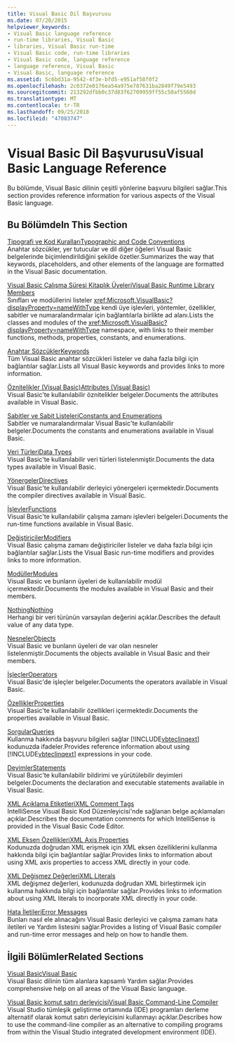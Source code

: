 ```yaml
---
title: Visual Basic Dil Başvurusu
ms.date: 07/20/2015
helpviewer_keywords:
- Visual Basic language reference
- run-time libraries, Visual Basic
- libraries, Visual Basic run-time
- Visual Basic code, run-time libraries
- Visual Basic code, language reference
- language reference, Visual Basic
- Visual Basic, language reference
ms.assetid: 5c6bd31a-9542-4f3e-bfd5-e951af58f0f2
ms.openlocfilehash: 2c0372e0176ea54a975e787631ba2849f79e5493
ms.sourcegitcommit: 213292dfbb0c37d83f62709959ff55c50af5560d
ms.translationtype: MT
ms.contentlocale: tr-TR
ms.lasthandoff: 09/25/2018
ms.locfileid: "47083747"
---
```

# <a name="visual-basic-language-reference"></a><span data-ttu-id="b4a42-102">Visual Basic Dil Başvurusu</span><span class="sxs-lookup"><span data-stu-id="b4a42-102">Visual Basic Language Reference</span></span>
<span data-ttu-id="b4a42-103">Bu bölümde, Visual Basic dilinin çeşitli yönlerine başvuru bilgileri sağlar.</span><span class="sxs-lookup"><span data-stu-id="b4a42-103">This section provides reference information for various aspects of the Visual Basic language.</span></span>  
  
## <a name="in-this-section"></a><span data-ttu-id="b4a42-104">Bu Bölümde</span><span class="sxs-lookup"><span data-stu-id="b4a42-104">In This Section</span></span>  
 [<span data-ttu-id="b4a42-105">Tipografi ve Kod Kuralları</span><span class="sxs-lookup"><span data-stu-id="b4a42-105">Typographic and Code Conventions</span></span>](../../visual-basic/language-reference/typographic-and-code-conventions.md)  
 <span data-ttu-id="b4a42-106">Anahtar sözcükler, yer tutucular ve dil diğer öğeleri Visual Basic belgelerinde biçimlendirildiğini şekilde özetler.</span><span class="sxs-lookup"><span data-stu-id="b4a42-106">Summarizes the way that keywords, placeholders, and other elements of the language are formatted in the Visual Basic documentation.</span></span>  
  
 [<span data-ttu-id="b4a42-107">Visual Basic Çalışma Süresi Kitaplık Üyeleri</span><span class="sxs-lookup"><span data-stu-id="b4a42-107">Visual Basic Runtime Library Members</span></span>](../../visual-basic/language-reference/runtime-library-members.md)  
 <span data-ttu-id="b4a42-108">Sınıfları ve modüllerini listeler <xref:Microsoft.VisualBasic?displayProperty=nameWithType> kendi üye işlevleri, yöntemler, özellikler, sabitler ve numaralandırmalar için bağlantılarla birlikte ad alanı.</span><span class="sxs-lookup"><span data-stu-id="b4a42-108">Lists the classes and modules of the <xref:Microsoft.VisualBasic?displayProperty=nameWithType> namespace, with links to their member functions, methods, properties, constants, and enumerations.</span></span>  
  
 [<span data-ttu-id="b4a42-109">Anahtar Sözcükler</span><span class="sxs-lookup"><span data-stu-id="b4a42-109">Keywords</span></span>](../../visual-basic/language-reference/keywords/index.md)  
 <span data-ttu-id="b4a42-110">Tüm Visual Basic anahtar sözcükleri listeler ve daha fazla bilgi için bağlantılar sağlar.</span><span class="sxs-lookup"><span data-stu-id="b4a42-110">Lists all Visual Basic keywords and provides links to more information.</span></span>  
  
 [<span data-ttu-id="b4a42-111">Öznitelikler (Visual Basic)</span><span class="sxs-lookup"><span data-stu-id="b4a42-111">Attributes (Visual Basic)</span></span>](../../visual-basic/language-reference/attributes.md)  
 <span data-ttu-id="b4a42-112">Visual Basic'te kullanılabilir öznitelikler belgeler.</span><span class="sxs-lookup"><span data-stu-id="b4a42-112">Documents the attributes available in Visual Basic.</span></span>  
  
 [<span data-ttu-id="b4a42-113">Sabitler ve Sabit Listeleri</span><span class="sxs-lookup"><span data-stu-id="b4a42-113">Constants and Enumerations</span></span>](../../visual-basic/language-reference/constants-and-enumerations.md)  
 <span data-ttu-id="b4a42-114">Sabitler ve numaralandırmalar Visual Basic'te kullanılabilir belgeler.</span><span class="sxs-lookup"><span data-stu-id="b4a42-114">Documents the constants and enumerations available in Visual Basic.</span></span>  
  
 [<span data-ttu-id="b4a42-115">Veri Türleri</span><span class="sxs-lookup"><span data-stu-id="b4a42-115">Data Types</span></span>](../../visual-basic/language-reference/data-types/index.md)  
 <span data-ttu-id="b4a42-116">Visual Basic'te kullanılabilir veri türleri listelenmiştir.</span><span class="sxs-lookup"><span data-stu-id="b4a42-116">Documents the data types available in Visual Basic.</span></span>  
  
 [<span data-ttu-id="b4a42-117">Yönergeler</span><span class="sxs-lookup"><span data-stu-id="b4a42-117">Directives</span></span>](../../visual-basic/language-reference/directives/index.md)  
 <span data-ttu-id="b4a42-118">Visual Basic'te kullanılabilir derleyici yönergeleri içermektedir.</span><span class="sxs-lookup"><span data-stu-id="b4a42-118">Documents the compiler directives available in Visual Basic.</span></span>  
  
 [<span data-ttu-id="b4a42-119">İşlevler</span><span class="sxs-lookup"><span data-stu-id="b4a42-119">Functions</span></span>](../../visual-basic/language-reference/functions/index.md)  
 <span data-ttu-id="b4a42-120">Visual Basic'te kullanılabilir çalışma zamanı işlevleri belgeleri.</span><span class="sxs-lookup"><span data-stu-id="b4a42-120">Documents the run-time functions available in Visual Basic.</span></span>  
  
 [<span data-ttu-id="b4a42-121">Değiştiriciler</span><span class="sxs-lookup"><span data-stu-id="b4a42-121">Modifiers</span></span>](../../visual-basic/language-reference/modifiers/index.md)  
 <span data-ttu-id="b4a42-122">Visual Basic çalışma zamanı değiştiriciler listeler ve daha fazla bilgi için bağlantılar sağlar.</span><span class="sxs-lookup"><span data-stu-id="b4a42-122">Lists the Visual Basic run-time modifiers and provides links to more information.</span></span>  
  
 [<span data-ttu-id="b4a42-123">Modüller</span><span class="sxs-lookup"><span data-stu-id="b4a42-123">Modules</span></span>](../../visual-basic/language-reference/modules.md)  
 <span data-ttu-id="b4a42-124">Visual Basic ve bunların üyeleri de kullanılabilir modül içermektedir.</span><span class="sxs-lookup"><span data-stu-id="b4a42-124">Documents the modules available in Visual Basic and their members.</span></span>  
  
 [<span data-ttu-id="b4a42-125">Nothing</span><span class="sxs-lookup"><span data-stu-id="b4a42-125">Nothing</span></span>](../../visual-basic/language-reference/nothing.md)  
 <span data-ttu-id="b4a42-126">Herhangi bir veri türünün varsayılan değerini açıklar.</span><span class="sxs-lookup"><span data-stu-id="b4a42-126">Describes the default value of any data type.</span></span>  
  
 [<span data-ttu-id="b4a42-127">Nesneler</span><span class="sxs-lookup"><span data-stu-id="b4a42-127">Objects</span></span>](../../visual-basic/language-reference/objects/index.md)  
 <span data-ttu-id="b4a42-128">Visual Basic ve bunların üyeleri de var olan nesneler listelenmiştir.</span><span class="sxs-lookup"><span data-stu-id="b4a42-128">Documents the objects available in Visual Basic and their members.</span></span>  
  
 [<span data-ttu-id="b4a42-129">İşleçler</span><span class="sxs-lookup"><span data-stu-id="b4a42-129">Operators</span></span>](../../visual-basic/language-reference/operators/index.md)  
 <span data-ttu-id="b4a42-130">Visual Basic'de işleçler belgeler.</span><span class="sxs-lookup"><span data-stu-id="b4a42-130">Documents the operators available in Visual Basic.</span></span>  
  
 [<span data-ttu-id="b4a42-131">Özellikler</span><span class="sxs-lookup"><span data-stu-id="b4a42-131">Properties</span></span>](../../visual-basic/language-reference/properties.md)  
 <span data-ttu-id="b4a42-132">Visual Basic'te kullanılabilir özellikleri içermektedir.</span><span class="sxs-lookup"><span data-stu-id="b4a42-132">Documents the properties available in Visual Basic.</span></span>  
  
 [<span data-ttu-id="b4a42-133">Sorgular</span><span class="sxs-lookup"><span data-stu-id="b4a42-133">Queries</span></span>](../../visual-basic/language-reference/queries/index.md)  
 <span data-ttu-id="b4a42-134">Kullanma hakkında başvuru bilgileri sağlar [!INCLUDE[vbteclinqext](~/includes/vbteclinqext-md.md)] kodunuzda ifadeler.</span><span class="sxs-lookup"><span data-stu-id="b4a42-134">Provides reference information about using [!INCLUDE[vbteclinqext](~/includes/vbteclinqext-md.md)] expressions in your code.</span></span>  
  
 [<span data-ttu-id="b4a42-135">Deyimler</span><span class="sxs-lookup"><span data-stu-id="b4a42-135">Statements</span></span>](../../visual-basic/language-reference/statements/index.md)  
 <span data-ttu-id="b4a42-136">Visual Basic'te kullanılabilir bildirimi ve yürütülebilir deyimleri belgeler.</span><span class="sxs-lookup"><span data-stu-id="b4a42-136">Documents the declaration and executable statements available in Visual Basic.</span></span>  
  
 [<span data-ttu-id="b4a42-137">XML Açıklama Etiketleri</span><span class="sxs-lookup"><span data-stu-id="b4a42-137">XML Comment Tags</span></span>](../../visual-basic/language-reference/xmldoc/index.md)  
 <span data-ttu-id="b4a42-138">IntelliSense Visual Basic Kod Düzenleyicisi'nde sağlanan belge açıklamaları açıklar.</span><span class="sxs-lookup"><span data-stu-id="b4a42-138">Describes the documentation comments for which IntelliSense is provided in the Visual Basic Code Editor.</span></span>  
  
 [<span data-ttu-id="b4a42-139">XML Eksen Özellikleri</span><span class="sxs-lookup"><span data-stu-id="b4a42-139">XML Axis Properties</span></span>](../../visual-basic/language-reference/xml-axis/index.md)  
 <span data-ttu-id="b4a42-140">Kodunuzda doğrudan XML erişmek için XML eksen özelliklerini kullanma hakkında bilgi için bağlantılar sağlar.</span><span class="sxs-lookup"><span data-stu-id="b4a42-140">Provides links to information about using XML axis properties to access XML directly in your code.</span></span>  
  
 [<span data-ttu-id="b4a42-141">XML Değişmez Değerleri</span><span class="sxs-lookup"><span data-stu-id="b4a42-141">XML Literals</span></span>](../../visual-basic/language-reference/xml-literals/index.md)  
 <span data-ttu-id="b4a42-142">XML değişmez değerleri, kodunuzda doğrudan XML birleştirmek için kullanma hakkında bilgi için bağlantılar sağlar.</span><span class="sxs-lookup"><span data-stu-id="b4a42-142">Provides links to information about using XML literals to incorporate XML directly in your code.</span></span>  
  
 [<span data-ttu-id="b4a42-143">Hata İletileri</span><span class="sxs-lookup"><span data-stu-id="b4a42-143">Error Messages</span></span>](../../visual-basic/language-reference/error-messages/index.md)  
 <span data-ttu-id="b4a42-144">Bunları nasıl ele alınacağını Visual Basic derleyici ve çalışma zamanı hata iletileri ve Yardım listesini sağlar.</span><span class="sxs-lookup"><span data-stu-id="b4a42-144">Provides a listing of Visual Basic compiler and run-time error messages and help on how to handle them.</span></span>  
  
## <a name="related-sections"></a><span data-ttu-id="b4a42-145">İlgili Bölümler</span><span class="sxs-lookup"><span data-stu-id="b4a42-145">Related Sections</span></span>  
 [<span data-ttu-id="b4a42-146">Visual Basic</span><span class="sxs-lookup"><span data-stu-id="b4a42-146">Visual Basic</span></span>](../../visual-basic/index.md)  
 <span data-ttu-id="b4a42-147">Visual Basic dilinin tüm alanlara kapsamlı Yardım sağlar.</span><span class="sxs-lookup"><span data-stu-id="b4a42-147">Provides comprehensive help on all areas of the Visual Basic language.</span></span>  
  
 [<span data-ttu-id="b4a42-148">Visual Basic komut satırı derleyicisi</span><span class="sxs-lookup"><span data-stu-id="b4a42-148">Visual Basic Command-Line Compiler</span></span>](../../visual-basic/reference/command-line-compiler/index.md)  
 <span data-ttu-id="b4a42-149">Visual Studio tümleşik geliştirme ortamında (IDE) programları derleme alternatif olarak komut satırı derleyicisini kullanmayı açıklar.</span><span class="sxs-lookup"><span data-stu-id="b4a42-149">Describes how to use the command-line compiler as an alternative to compiling programs from within the Visual Studio integrated development environment (IDE).</span></span>
